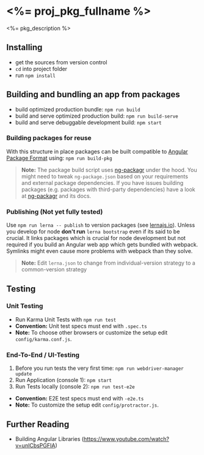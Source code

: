 # <%= proj_pkg_fullname %>

<%= pkg_description %>

## Installing

- get the sources from version control
- `cd` into project folder
- run `npm install`

## Building and bundling an app from packages

- build optimized production bundle: `npm run build`
- build and serve optimized production build: `npm run build-serve`
- build and serve debuggable development build: `npm start`

### Building packages for reuse

With this structure in place packages can be built compatible to [Angular Package Format](https://docs.google.com/document/d/1CZC2rcpxffTDfRDs6p1cfbmKNLA6x5O-NtkJglDaBVs/preview) using:
  `npm run build-pkg`

> **Note:** The package build script uses [ng-packagr](https://github.com/dherges/ng-packagr) under the hood. You might need to tweak `ng-package.json` based on your requirements and external package dependencies. If you have issues building packages (e.g. packages with third-party dependencies) have a look at [ng-packagr](https://github.com/dherges/ng-packagr) and its docs.

### Publishing (Not yet fully tested)

Use `npm run lerna -- publish` to version packages (see [lernajs.io](https://lernajs.io)). Unless you develop for node **don't run** `lerna bootstrap` even if its said to be crucial. It links packages which is crucial for node development but not required if you build an Angular web app which gets bundled with webpack. Symlinks might even cause more problems with webpack than they solve.

> **Note:** Edit `lerna.json` to change from individual-version strategy to a common-version strategy

## Testing

### Unit Testing

- Run Karma Unit Tests with `npm run test`
- **Convention:** Unit test specs must end with `.spec.ts`
- **Note:** To choose other browsers or customize the setup edit `config/karma.conf.js`.

### End-To-End / UI-Testing

1. Before you run tests the very first time:  `npm run webdriver-manager update`
1. Run Application (console 1): `npm start`
1. Run Tests locally (console 2): `npm run test-e2e`

- **Convention:** E2E test specs must end with `-e2e.ts`
- **Note:** To customize the setup edit `config/protractor.js`.

## Further Reading
- Building Angular Libraries (https://www.youtube.com/watch?v=unICbsPGFIA)
